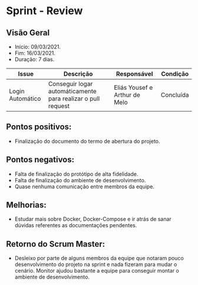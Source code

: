 # Sprint  - Review

## Visão Geral
* Início: 09/03/2021.
* Fim: 16/03/2021.
* Duração: 7 dias.

Issue | Descrição | Responsável | Condição
---|---|---|---
Login Automático | Conseguir logar automáticamente para realizar o pull request | Eliás Yousef e Arthur de Melo | Concluída

## Pontos positivos:
* Finalização do documento do termo de abertura do projeto.

## Pontos negativos:
* Falta de finalização do protótipo de alta fidelidade.
* Falta de finalização do ambiente de desenvolvimento.
* Quase nenhuma comunicação entre membros da equipe.

## Melhorias:
* Estudar mais sobre Docker, Docker-Compose e ir atrás de sanar dúvidas referentes as documentações pendentes.

## Retorno do Scrum Master:
* Desleixo por parte de alguns membros da equipe que notaram pouco desenvolvimento do projeto na sprint e nada fizeram para mudar o cenário. Monitor ajudou bastante a equipe para conseguir montar o ambiente de desenvolvimento.